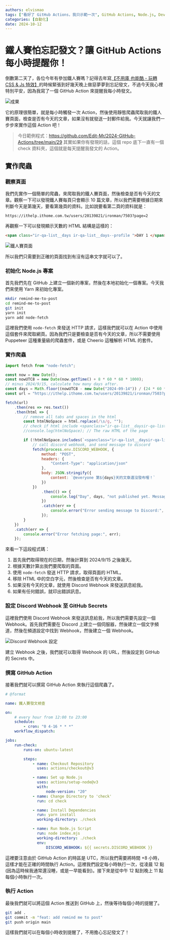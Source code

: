 ```yaml
---
authors: elvismao
tags: ["看好了 GitHub Actions，我只示範一次", GitHub Actions, Node.js, DevOps]
categories: [自動化]
date: 2024-10-12
---
```


# 鐵人賽怕忘記發文？讓 GitHub Actions 每小時提醒你！

倒數第二天了，各位今年有參加鐵人賽嗎？記得去年寫[【不用庫 也能酷 - 玩轉 CSS & Js 特效】](https://ithelp.ithome.com.tw/users/20139821/ironman/6133)的時候緊張到好幾天晚上做惡夢夢到忘記發文，不過今天我心裡特別平安，因為我寫了一個 GitHub Action 來提醒我每小時發文。

![成果](remind.webp)

它的原理很簡單，就是每小時觸發一次 Action，然後使用靜態爬蟲爬取我的鐵人賽頁面，檢查是否有今天的文章，如果沒有就發送一封郵件給我。今天就讓我們一步步來實作這個 Action 吧！

> 今日範例程式：<https://github.com/Edit-Mr/2024-GitHub-Actions/tree/main/29> 其實如果你有發現的話，這個 repo 底下一直有一個 check 資料夾，這個就是每天提醒我發文的 Action。

## 實作爬蟲

### 觀察頁面

我們先實作一個簡單的爬蟲，來爬取我的鐵人賽頁面，然後檢查是否有今天的文章。觀察一下可以發現鐵人賽每頁只會顯示 10 篇文章，所以我們需要根據日期來判斷今天是第幾天，要看第幾頁的資料。比如說要看第二頁的資料就是：

```plaintext
https://ithelp.ithome.com.tw/users/20139821/ironman/7503?page=2
```

再觀察一下可以發現顯示天數的 HTML 結構是這樣的：

```html
<span class="ir-qa-list__days ir-qa-list__days--profile ">DAY 1 </span>
```

![鐵人賽頁面](ithome.webp)

所以我們只需要到正確的頁面找到有沒有這串文字就可以了。

### 初始化 Node.js 專案

首先我們先在 GitHub 上建立一個新的專案，然後在本地初始化一個專案。今天我們來使用 Yarn 來初始化專案。

```bash
mkdir remind-me-to-post
cd remind-me-to-post
git init
yarn init
yarn add node-fetch
```

這裡我們使用 `node-fetch` 來發送 HTTP 請求，這樣我們就可以在 Action 中使用這個套件來爬取網頁。因為我們只是要檢查是否有今天的文章，所以不需要使用 Puppeteer 這種重量級的爬蟲套件，或是 Cheerio 這種解析 HTML 的套件。

### 實作爬蟲

```javascript
import fetch from "node-fetch";

const now = new Date();
const nowUTC8 = new Date(now.getTime() + 8 * 60 * 60 * 1000);
// minus 2024/9/15, calculate how many days after.
const days = Math.floor((nowUTC8 - new Date("2024-09-14")) / (24 * 60 * 60 * 1000));
const url = "https://ithelp.ithome.com.tw/users/20139821/ironman/7503?page=" + Math.ceil(days / 10);

fetch(url)
	.then(res => res.text())
	.then(html => {
		// remove all tabs and spaces in the html
		const htmlNoSpace = html.replace(/\s/g, "");
		// check if html include <spanclass="ir-qa-list__daysir-qa-list__days--profile">DAY5</span>
		//console.log(htmlNoSpace); // The raw HTML of the page

		if (!htmlNoSpace.includes(`<spanclass="ir-qa-list__daysir-qa-list__days--profile">DAY${days}</span>`)) {
			// call discord webhook, and send message to discord
			fetch(process.env.DISCORD_WEBHOOK, {
				method: "POST",
				headers: {
					"Content-Type": "application/json"
				},
				body: JSON.stringify({
					content: `@everyone 第${days}天的文章還沒發布喔！`
				})
			})
				.then(() => {
					console.log("Day", days, "not published yet. Message sent to Discord.");
				})
				.catch(err => {
					console.error("Error sending message to Discord:", err);
				});
		}
	})
	.catch(err => {
		console.error("Error fetching page:", err);
	});
```

來看一下這段程式碼：

1. 首先我們取得現在的日期，然後計算到 2024/9/15 之後幾天。
2. 根據天數計算出我們要爬取的頁面。
3. 使用 `node-fetch` 發送 HTTP 請求，取得頁面的 HTML。
4. 移除 HTML 中的空白字元，然後檢查是否有今天的文章。
5. 如果沒有今天的文章，就使用 Discord Webhook 來發送訊息給我。
6. 如果有任何錯誤，就印出錯誤訊息。

### 設定 Discord Webhook 至 GitHub Secrets

這裡我們使用 Discord Webhook 來發送訊息給我，所以我們需要先設定一個 Webhook。首先我們需要在 Discord 上建立一個伺服器，然後建立一個文字頻道，然後在頻道設定中找到 Webhook，然後建立一個 Webhook。

![Discord Webhook 設定](discord.webp)

建立 Webhook 之後，我們就可以取得 Webhook 的 URL，然後設定到 GitHub 的 Secrets 中。

### 撰寫 GitHub Action

接著我們就可以撰寫 GitHub Action 來執行這個爬蟲了。

```yaml
# @format

name: 鐵人賽發文檢查

on:
    # every hour from 12:00 to 23:00
    schedule:
        - cron: "0 4-16 * * *"
    workflow_dispatch:

jobs:
    run-check:
        runs-on: ubuntu-latest

        steps:
            - name: Checkout Repository
              uses: actions/checkout@v3

            - name: Set up Node.js
              uses: actions/setup-node@v3
              with:
                  node-version: "20"
            - name: Change Directory to 'check'
              run: cd check

            - name: Install Dependencies
              run: yarn install
              working-directory: ./check

            - name: Run Node.js Script
              run: node index.mjs
              working-directory: ./check
              env:
                  DISCORD_WEBHOOK: ${{ secrets.DISCORD_WEBHOOK }}
```

這裡要注意由於 GitHub Action 的時區是 UTC，所以我們需要將時間 +8 小時，這樣才能在正確的時間執行 Action。這裡我們設定每小時執行一次，從凌晨 12 點 (因為這時候我通常還沒睡，或是一早能看到)。接下來是從中午 12 點到晚上 11 點每個小時執行一次。

### 執行 Action

最後我們就可以將這個 Action 推送到 GitHub 上，然後等待每個小時的提醒了。

```bash
git add .
git commit -m "feat: add remind me to post"
git push origin main
```

這樣我們就可以在每個小時收到提醒了，不用擔心忘記發文了！
